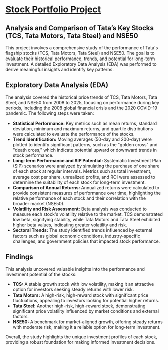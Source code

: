 <!DOCTYPE html>
<html lang="en">
<head>
  <meta charset="UTF-8">
  <meta name="viewport" content="width=device-width, initial-scale=1.0">
</head>
<body>
  <h1><u>Stock Portfolio Project</u></h1>

  <h2>Analysis and Comparison of Tata’s Key Stocks (TCS, Tata Motors, Tata Steel) and NSE50</h2>
  <p>
    This project involves a comprehensive study of the performance of Tata's flagship stocks (TCS, Tata Motors, Tata Steel) and NSE50. The goal is to evaluate their historical performance, trends, and potential 
    for long-term investment. A detailed Exploratory Data Analysis (EDA) was performed to derive meaningful insights and identify key patterns.
  </p>

  <h2>Exploratory Data Analysis (EDA)</h2>
  <p>
    The analysis covered the historical price trends of TCS, Tata Motors, Tata Steel, and NSE50 from 2008 to 2025, focusing on performance during key periods, including the 2008 global financial crisis and the 2020 COVID-19 pandemic. The following steps were taken:
  </p>
  <ul>
    <li>
      <strong>Statistical Performance:</strong> Key metrics such as mean returns, standard deviation, minimum and maximum returns, and quartile distributions were calculated to evaluate the performance of the stocks.
    </li>
    <li>
      <strong>Trend Identification:</strong> Moving averages (50-day and 200-day) were plotted to identify significant patterns, such as the "golden cross" and "death cross," which indicate potential upward or downward trends in stock performance.
    </li>
    <li>
      <strong>Long-term Performance and SIP Potential:</strong> Systematic Investment Plan (SIP) scenarios were analyzed by simulating the purchase of one share of each stock at regular intervals. Metrics such as total investment, average cost per share, unrealized profits, and ROI were assessed to determine the suitability of each stock for long-term investment.
    </li>
    <li>
      <strong>Comparison of Annual Returns:</strong> Annualized returns were calculated to provide consistent measures of performance over time, highlighting the relative performance of each stock and their correlation with the broader market (NSE50).
    </li>
    <li>
      <strong>Volatility and Risk Assessment:</strong> Beta analysis was conducted to measure each stock's volatility relative to the market. TCS demonstrated low beta, signifying stability, while Tata Motors and Tata Steel exhibited higher beta values, indicating greater volatility and risk.
    </li>
    <li>
      <strong>Sectoral Trends:</strong> The study identified trends influenced by external factors such as global economic conditions, industry-specific challenges, and government policies that impacted stock performance.
    </li>
  </ul>

  <h2>Findings</h2>
  <p>
    This analysis uncovered valuable insights into the performance and investment potential of the stocks:
  </p>
  <ul>
    <li>
      <strong>TCS:</strong> A stable growth stock with low volatility, making it an attractive option for investors seeking steady returns with lower risk.
    </li>
    <li>
      <strong>Tata Motors:</strong> A high-risk, high-reward stock with significant price fluctuations, appealing to investors looking for potential higher returns.
    </li>
    <li>
      <strong>Tata Steel:</strong> Another high-risk, high-reward stock, demonstrating significant price volatility influenced by market conditions and external factors.
    </li>
    <li>
      <strong>NSE50:</strong> A benchmark for market-aligned growth, offering steady returns with moderate risk, making it a reliable option for long-term investment.
    </li>
  </ul>
  <p>
    Overall, the study highlights the unique investment profiles of each stock, providing a robust foundation for making informed investment decisions.
  </p>
</body>
</html>
